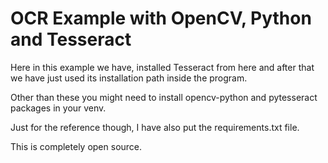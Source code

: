 
# OCR Example with OpenCV, Python and Tesseract

<p>Here in this example we have, installed Tesseract from here <https://github.com/UB-Mannheim/tesseract/wiki> and after that we have just used its installation path inside the program.

Other than these you might need to install opencv-python and pytesseract packages in your venv. 

Just for the reference though, I have also put the requirements.txt file.


This is completely open source.</p>
